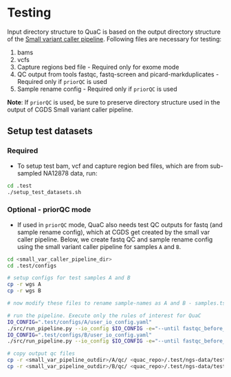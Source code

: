 # Testing

Input directory structure to QuaC is based on the output directory structure of the [Small variant caller
pipeline](https://gitlab.rc.uab.edu/center-for-computational-genomics-and-data-science/sciops/pipelines/small_variant_caller_pipeline).
Following files are necessary for testing:

1. bams
2. vcfs
3. Capture regions bed file - Required only for exome mode
4. QC output from tools fastqc, fastq-screen and picard-markduplicates - Required only if `priorQC` is used
5. Sample rename config - Required only if `priorQC` is used

**Note**: If `priorQC` is used, be sure to preserve directory structure used in the output of CGDS Small variant caller
pipeline.

## Setup test datasets

### Required

* To setup test bam, vcf and capture region bed files, which are from sub-sampled NA12878 data, run:

```sh
cd .test
./setup_test_datasets.sh
```

### Optional - priorQC mode

* If used in `priorQC` mode, QuaC also needs test QC outputs for fastq (and sample rename config), which at CGDS get
  created by the small var caller pipeline. Below, we create fastq QC and sample rename config using the small variant
  caller pipeline for samples `A` and `B`.

```sh
cd <small_var_caller_pipeline_dir>
cd .test/configs

# setup configs for test samples A and B
cp -r wgs A
cp -r wgs B

# now modify these files to rename sample-names as A and B - samples.tsv, units.tsv, user_io_config.yaml

# run the pipeline. Execute only the rules of interest for QuaC
IO_CONFIG=".test/configs/A/user_io_config.yaml"
./src/run_pipeline.py --io_config $IO_CONFIG -e="--until fastqc_before_trimming fastqc_after_trimming fastq_screen multiqc_sample_renaming mark_duplicates"
IO_CONFIG=".test/configs/B/user_io_config.yaml"
./src/run_pipeline.py --io_config $IO_CONFIG -e="--until fastqc_before_trimming fastqc_after_trimming fastq_screen multiqc_sample_renaming mark_duplicates"

# copy output qc files
cp -r <small_var_pipeline_outdir>/A/qc/ <quac_repo>/.test/ngs-data/test_project/analysis/A
cp -r <small_var_pipeline_outdir>/B/qc/ <quac_repo>/.test/ngs-data/test_project/analysis/B
```
